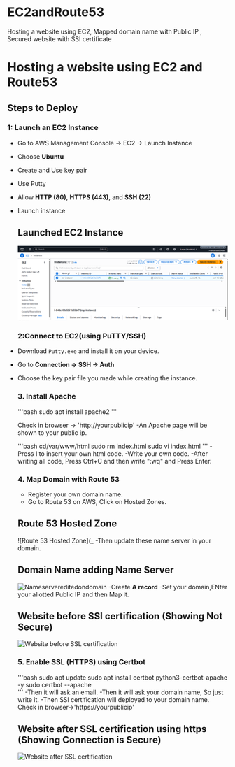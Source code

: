 # EC2andRoute53
Hosting a website using EC2, Mapped domain name with Public IP , Secured website with SSI certificate
# Hosting a website using EC2 and Route53
## Steps to Deploy
### 1: Launch an EC2 Instance
- Go to AWS Management Console -> EC2 -> Launch Instance
- Choose **Ubuntu**
- Create and Use key pair
- Use Putty
- Allow **HTTP (80)**, **HTTPS (443)**, and **SSH (22)**
- Launch instance
  ## Launched EC2 Instance
  ![EC2 Instance](https://github.com/RiyaRiya184/EC2andRoute53/blob/e9fd8d2a98563e5169c16194aaab8aca6df9aa03/CLOUD%201.png) 


  ### 2:Connect to EC2(using PuTTY/SSH)
 - Download `Putty.exe` and install it on your device.
- Go to **Connection → SSH → Auth**
- Choose the key pair file you made while creating the instance.



   ### 3. Install Apache
  '''bash
  sudo apt install apache2
  '''

  Check in browser -> 'http://yourpublicip'
  -An Apache page will be shown to your public ip.

  '''bash
  cd/var/www/html
  sudo rm index.html
  sudo vi index.html
  '''
  -Press I to insert your own html code.
  -Write your own code.
  -After writing all code, Press Ctrl+C and then write ":wq" and Press Enter.


  ### 4. Map Domain with Route 53
  - Register your own domain name.
  - Go to Route 53 on AWS, Click on Hosted Zones.
  ## Route 53 Hosted Zone
  ![Route 53 Hosted Zone](_
  -Then update these name server in your domain.
  ## Domain Name adding Name Server
  ![Nameservereditedondomain]()
  -Create **A record**
  -Set your domain,ENter your allotted Public IP and then Map it.
  ## Website before SSl certification (Showing Not Secure)
  ![Website before SSL certification]()
  

  ### 5. Enable SSL (HTTPS) using Certbot
  '''bash
  sudo apt update
  sudo apt install certbot python3-certbot-apache -y
  sudo certbot --apache\
  '''
  -Then it will ask an email.
  -Then it will ask your domain name, So just write it.
  -Then SSl certification will deployed to your domain name.
   Check in browser->'https://yourpublicip'

  ## Website after SSL certification using https (Showing Connection is Secure)
  ![Website after SSL certification ]()
